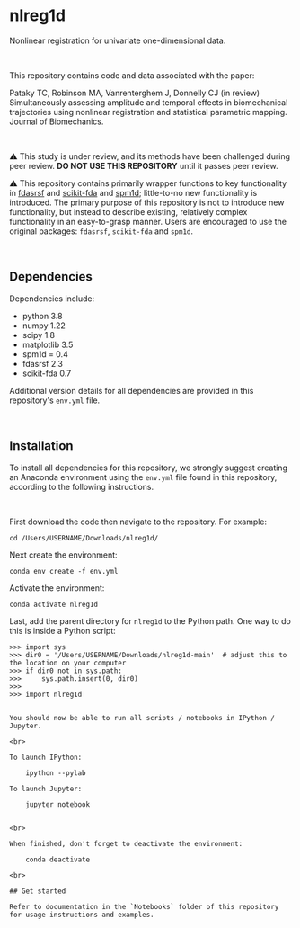 # nlreg1d

Nonlinear registration for univariate one-dimensional data.

<br>

This repository contains code and data associated with the paper:

Pataky TC, Robinson MA, Vanrenterghem J, Donnelly CJ (in review) Simultaneously assessing amplitude and temporal effects in biomechanical trajectories using nonlinear registration and statistical parametric mapping. Journal of Biomechanics.

<br>

⚠️ This study is under review, and its methods have been challenged during peer review. **DO NOT USE THIS REPOSITORY** until it passes peer review.

⚠️ This repository contains primarily wrapper functions to key functionality in [fdasrsf](https://github.com/jdtuck/fdasrsf_python) and [scikit-fda](https://fda.readthedocs.io/en/latest/) and [spm1d](https://spm1d.org); little-to-no new functionality is introduced. The primary purpose of this repository is not to introduce new functionality, but instead to describe existing, relatively complex functionality in an easy-to-grasp manner. Users are encouraged to use the original packages:  `fdasrsf`, `scikit-fda` and `spm1d`.

<br>

## Dependencies

Dependencies include:

- python 3.8
- numpy 1.22
- scipy 1.8
- matplotlib 3.5
- spm1d = 0.4
- fdasrsf 2.3
- scikit-fda 0.7

Additional version details for all dependencies are provided in this repository's `env.yml` file.

<br>

## Installation

To install all dependencies for this repository, we strongly suggest creating an Anaconda environment using the `env.yml` file found in this repository, according to the following instructions.

<br>

First download the code then navigate to the repository. For example:

	cd /Users/USERNAME/Downloads/nlreg1d/


Next create the environment:

	conda env create -f env.yml

Activate the environment:

	conda activate nlreg1d

Last, add the parent directory for `nlreg1d` to the Python path. One way to do this is inside a Python script:

	>>> import sys
	>>> dir0 = '/Users/USERNAME/Downloads/nlreg1d-main'  # adjust this to the location on your computer
	>>> if dir0 not in sys.path:
	>>>     sys.path.insert(0, dir0)
	>>>
	>>> import nlreg1d
	
```

You should now be able to run all scripts / notebooks in IPython / Jupyter.

<br>

To launch IPython:

	ipython --pylab

To launch Jupyter:

	jupyter notebook


<br>

When finished, don't forget to deactivate the environment:

	conda deactivate

<br>

## Get started

Refer to documentation in the `Notebooks` folder of this repository for usage instructions and examples.
